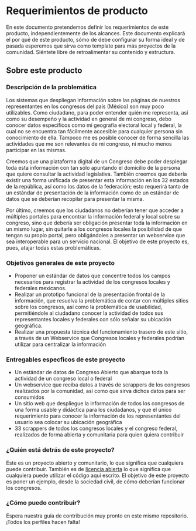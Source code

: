 # Requerimientos de producto

En este documento pretendemos definir los requerimientos de este producto, independientemente de los alcances. Este documento explicará el por qué de este producto, sómo de debe configurar su forma ideal y de pasada esperemos que sirva como template para más proyectos de la comunidad. Siéntete libre de retroalimentar su contenido y estructura.

## Sobre este producto

### Descripción de la problemática

Los sistemas que despliegan información sobre las páginas de nuestros representantes en los congresos del país (México) son muy poco utilizables. Como ciudadano, para poder entender quién me representa, así como su desempeño y la actividad en general de mi congreso, debo conocer datos específicos como mi geografía electoral local y federal, la cual no se encuentra tan fácilmente accesible para cualquier persona sin conocimiento de ella. Tampoco me es posible conocer de forma sencilla las actividades que me son relevantes de mi congreso, ni mucho menos participar en las mismas. 

Creemos que una plataforma digital de un Congreso debe poder desplegar toda esta información con tan sólo apuntando el domicilio de la persona que quiere consultar la actividad legislativa. También creemos que debería existir una forma unificada de presentar esta información en los 32 estados de la república, así como los datos de la federación; esto requerirá tanto de un estándar de presentación de la información como de un estándar de datos que se deberían recopilar para presentar la misma. 

Por último, creemos que los ciudadanos no deberían tener que acceder a múltiples portales para encontrar la información federal y local sobre su congreso, sino que debería ser obligación presentar toda la información en un mismo lugar, sin quitarle a los congresos locales la posibilidad de que tengan su propio portal, pero obligándoles a presentar un webservice que sea interoperable para un servicio nacional. El objetivo de este proyecto es, pues, atajar todas estas problemáticas.

### Objetivos generales de este proyecto

- Proponer un estándar de datos que concentre todos los campos necesarios para registrar la actividad de los congresos locales y federales mexicanos.
- Realizar un prototipo funcional de la presentación frontal de la información, que resuelva la problemática de contar con múltiples sitios sobre los congresos, así como la problemática de usabilidad, permitiéndole al ciudadano conocer la actividad de todos sus representantes locales y federales con sólo señalar su ubicación geográfica.
- Realizar una propuesta técnica del funcionamiento trasero de este sitio, a través de un Webservice que Congresos locales y federales podrían utilizar para centralizar la información

### Entregables especficos de este proyecto

- Un estándar de datos de Congreso Abierto que abarque toda la actividad de un congreso local o federal
- Un webservice que reciba datos a través de scrappers de los congresos realizados por la comunidad, así como que sirva dichos datos para ser consumidos
- Un sitio web que despliegue la información de todos los congresos de una forma usable y didáctica para los ciudadanos, y que el único requerimiento para conocer la información de los representantes del usuario sea colocar su ubicación geográfica
- 33 scrappers de todos los congresos locales y el congreso federal, realizados de forma abierta y comunitaria para quien quiera contribuir

### ¿Quién está detrás de este proyecto?

Este es un proyecto abierto y comunitario, lo que significa que cualquiera puede contribuir. También es de [licencia abierta](https://github.com/CodeandoMexico/representantes-patito-2/blob/master/LICENSE) lo que significa que cualquiera puede utilizar el código aquí escrito. El objetivo de este proyecto es poner un ejemplo, desde la sociedad civil, de cómo deberían funcionar los congresos.

### ¿Cómo puedo contribuir?

Espera nuestra guía de contribución muy pronto en este mismo repositorio. ¡Todos los perfiles hacen falta!

